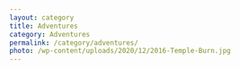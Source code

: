 ```yaml
---
layout: category
title: Adventures
category: Adventures
permalink: /category/adventures/
photo: /wp-content/uploads/2020/12/2016-Temple-Burn.jpg
---
```

